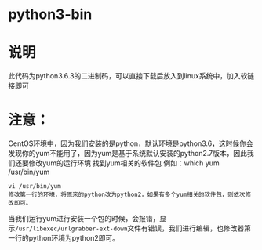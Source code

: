 # python3-bin

# 说明
此代码为python3.6.3的二进制码，可以直接下载后放入到linux系统中，加入软链接即可
# 注意：
CentOS环境中，因为我们安装的是python，默认环境是python3.6，这时候你会发现你的yum不能用了，因为yum是基于系统默认安装的python2.7版本，因此我们还要修改yum的运行环境
找到yum相关的软件包
例如：which yum
/usr/bin/yum 
```
vi /usr/bin/yum
修改第一行的环境，将原来的python改为python2，如果有多个yum相关的软件包，则依次修改即可。
```
当我们运行yum进行安装一个包的时候，会报错，显示`/usr/libexec/urlgrabber-ext-down`文件有错误，我们进行编辑，也修改器第一行的python环境为python2即可。

